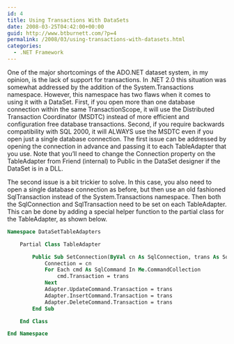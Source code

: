 ```yaml
---
id: 4
title: Using Transactions With DataSets
date: 2008-03-25T04:42:00+00:00
guid: http://www.btburnett.com/?p=4
permalink: /2008/03/using-transactions-with-datasets.html
categories:
  - .NET Framework
---
```

One of the major shortcomings of the ADO.NET dataset system, in my opinion, is the lack of support for transactions. In .NET 2.0 this situation was somewhat addressed by the addition of the System.Transactions namespace. However, this namespace has two flaws when it comes to using it with a DataSet. First, if you open more than one database connection within the same TransactionScope, it will use the Distributed Transaction Coordinator (MSDTC) instead of more efficient and configuration free database transactions. Second, if you require backwards compatibility with SQL 2000, it will ALWAYS use the MSDTC even if you open just a single database connection. The first issue can be addressed by opening the connection in advance and passing it to each TableAdapter that you use. Note that you&#8217;ll need to change the Connection property on the TableAdapter from Friend (internal) to Public in the DataSet designer if the DataSet is in a DLL.

The second issue is a bit trickier to solve. In this case, you also need to open a single database connection as before, but then use an old fashioned SqlTransaction instead of the System.Transactions namespace. Then both the SqlConnection and SqlTransaction need to be set on each TableAdapter. This can be done by adding a special helper function to the partial class for the TableAdapter, as shown below.

```vb
Namespace DataSetTableAdapters

    Partial Class TableAdapter

        Public Sub SetConnection(ByVal cn As SqlConnection, trans As SqlTransaction)
            Connection = cn
            For Each cmd As SqlCommand In Me.CommandCollection
                cmd.Transaction = trans
            Next
            Adapter.UpdateCommand.Transaction = trans
            Adapter.InsertCommand.Transaction = trans
            Adapter.DeleteCommand.Transaction = trans
        End Sub

    End Class

End Namespace
```
